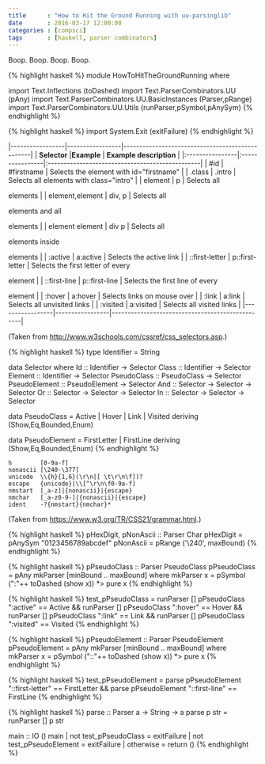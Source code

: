 ```yaml
---
title      : "How to Hit the Ground Running with uu-parsinglib"
date       : 2016-03-17 12:00:00
categories : [compsci]
tags       : [haskell, parser combinators]
---
```


Boop. Boop. Boop. Boop.

{% highlight haskell %}
module HowToHitTheGroundRunning where

import Text.Inflections (toDashed)
import Text.ParserCombinators.UU (pAny)
import Text.ParserCombinators.UU.BasicInstances (Parser,pRange)
import Text.ParserCombinators.UU.Utils (runParser,pSymbol,pAnySym)
{% endhighlight %}

<div class="hidden">
{% highlight haskell %}
import System.Exit (exitFailure)
{% endhighlight %}
</div>

|-----------------|-----------------|-------------------------------------------------|
| **Selector**    |**Example**      | **Example description**                         |
|:----------------|:----------------|:------------------------------------------------|
| #id             | #firstname      | Selects the element with id="firstname"         |
| .class          | .intro          | Selects all elements with class="intro"         |
| element         | p               | Selects all <p> elements                        |
| element,element | div, p          | Selects all <div> elements and all <p> elements |
| element element | div p           | Selects all <p> elements inside <div> elements  |
| :active         | a:active        | Selects the active link                         |
| ::first-letter  | p::first-letter | Selects the first letter of every <p> element   |
| ::first-line    | p::first-line   | Selects the first line of every <p> element     |
| :hover          | a:hover         | Selects links on mouse over                     |
| :link           | a:link          | Selects all unvisited links                     |
| :visited        | a:visited       | Selects all visited links                       |
|-----------------|-----------------|-------------------------------------------------|

(Taken from <http://www.w3schools.com/cssref/css_selectors.asp>.)

{% highlight haskell %}
type Identifier = String

data Selector where
  Id            :: Identifier -> Selector
  Class         :: Identifier -> Selector
  Element       :: Identifier -> Selector
  PseudoClass   :: PseudoClass   -> Selector
  PseudoElement :: PseudoElement -> Selector
  And           :: Selector -> Selector -> Selector
  Or            :: Selector -> Selector -> Selector
  In            :: Selector -> Selector -> Selector

data PseudoClass
   = Active | Hover | Link | Visited
   deriving (Show,Eq,Bounded,Enum)

data PseudoElement
   = FirstLetter | FirstLine
   deriving (Show,Eq,Bounded,Enum)
{% endhighlight %}

    h        [0-9a-f]
    nonascii [\240-\377]
    unicode  \\{h}{1,6}(\r\n|[ \t\r\n\f])?
    escape   {unicode}|\\[^\r\n\f0-9a-f]
    nmstart  [_a-z]|{nonascii}|{escape}
    nmchar   [_a-z0-9-]|{nonascii}|{escape}
    ident    -?{nmstart}{nmchar}*

(Taken from <https://www.w3.org/TR/CSS21/grammar.html>.)

{% highlight haskell %}
pHexDigit, pNonAscii :: Parser Char
pHexDigit = pAnySym "0123456789abcdef"
pNonAscii = pRange ('\240', maxBound)
{% endhighlight %}


{% highlight haskell %}
pPseudoClass :: Parser PseudoClass
pPseudoClass = pAny mkParser [minBound .. maxBound]
  where
    mkParser x = pSymbol (":"++ toDashed (show x)) *> pure x
{% endhighlight %}

{% highlight haskell %}
test_pPseudoClass = runParser [] pPseudoClass ":active"  == Active
                 && runParser [] pPseudoClass ":hover"   == Hover
                 && runParser [] pPseudoClass ":link"    == Link
                 && runParser [] pPseudoClass ":visited" == Visited
{% endhighlight %}

<div class="hidden">
{% highlight haskell %}
pPseudoElement :: Parser PseudoElement
pPseudoElement = pAny mkParser [minBound .. maxBound]
  where
    mkParser x = pSymbol ("::"++ toDashed (show x)) *> pure x
{% endhighlight %}

{% highlight haskell %}
test_pPseudoElement = parse pPseudoElement "::first-letter" == FirstLetter
                   && parse pPseudoElement "::first-line"   == FirstLine
{% endhighlight %}
</div>

<div class="hidden">
{% highlight haskell %}
parse :: Parser a -> String -> a
parse p str = runParser [] p str

main :: IO ()
main | not test_pPseudoClass   = exitFailure
     | not test_pPseudoElement = exitFailure
     | otherwise               = return ()
{% endhighlight %}
</div>
